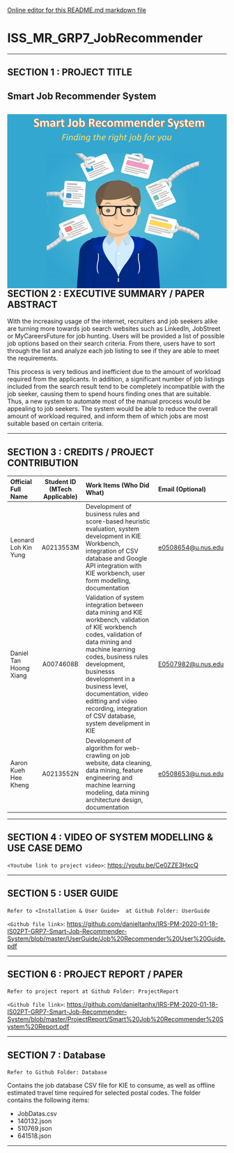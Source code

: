 [Online editor for this README.md markdown file](https://pandao.github.io/editor.md/en.html "pandao")
# ISS_MR_GRP7_JobRecommender
---

## SECTION 1 : PROJECT TITLE
## Smart Job Recommender System

<img src="SystemCode/System.PNG"
     style="float: left; margin-right: 0px;" />
---

## SECTION 2 : EXECUTIVE SUMMARY / PAPER ABSTRACT
With the increasing usage of the internet, recruiters and job seekers alike are turning more towards job search websites such as LinkedIn, JobStreet or MyCareersFuture for job hunting. Users will be provided a list of possible job options based on their search criteria. From there, users have to sort through the list and analyze each job listing to see if they are able to meet the requirements.

This process is very tedious and inefficient due to the amount of workload required from the applicants. In addition, a significant number of job listings included from the search result tend to be completely incompatible with the job seeker, causing them to spend hours finding ones that are suitable.  Thus, a new system to automate most of the manual process would be appealing to job seekers. The system would be able to reduce the overall amount of workload required, and inform them of which jobs are most suitable based on certain criteria.


---

## SECTION 3 : CREDITS / PROJECT CONTRIBUTION

| Official Full Name  | Student ID (MTech Applicable)  | Work Items (Who Did What) | Email (Optional) |
| :------------ |:---------------:| :-----| :-----|
| Leonard Loh Kin Yung | A0213553M | Development of business rules and score-based heuristic evaluation, system development in KIE Workbench, integration of CSV database and Google API integration with KIE workbench, user form modelling, documentation| e0508654@u.nus.edu |
| Daniel Tan Hoong Xiang | A0074608B | Validation of system integration between data mining and KIE workbench, validation of KIE workbench codes, validation of data mining and machine learning codes, business rules development, businesss development in a business level, documentation, video editting and video recording, integration of CSV database, system develipment in KIE| E0507982@u.nus.edu |
| Aaron Kueh Hee Kheng | A0213552N | Development of algorithm for web-crawling on job website, data cleaning, data mining, feature engineering and machine learning modeling, data mining architecture design, documentation| e0508653@u.nus.edu |


---

## SECTION 4 : VIDEO OF SYSTEM MODELLING & USE CASE DEMO
`<Youtube link to project video>`: https://youtu.be/Ce0ZZE3HxcQ


---

## SECTION 5 : USER GUIDE

`Refer to <Installation & User Guide>  at Github Folder: UserGuide`

`<Github file link>`: https://github.com/danieltanhx/IRS-PM-2020-01-18-IS02PT-GRP7-Smart-Job-Recommender-System/blob/master/UserGuide/Job%20Recommender%20User%20Guide.pdf

---
## SECTION 6 : PROJECT REPORT / PAPER

`Refer to project report at Github Folder: ProjectReport`

`<Github file link>`: https://github.com/danieltanhx/IRS-PM-2020-01-18-IS02PT-GRP7-Smart-Job-Recommender-System/blob/master/ProjectReport/Smart%20Job%20Recommender%20System%20Report.pdf

---
## SECTION 7 : Database

`Refer to Github Folder: Database`

Contains the job database CSV file for KIE to consume, as well as offline estimated travel time required for selected postal codes. The folder contains the following items:
- JobDatas.csv
- 140132.json
- 510769.json
- 641518.json

---
